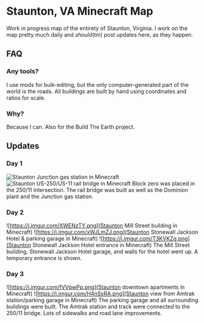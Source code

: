 # Staunton, VA Minecraft Map
Work in progress map of the entirety of Staunton, Virginia. I work on the map pretty much daily and *should*(tm) post updates here, as they happen.

## FAQ
### Any tools?
I use mods for bulk-editing, but the only computer-generated part of the world is the roads. All buildings are built by hand using coordinates and ratios for scale.

### Why?
Because I can. Also for the Build The Earth project.

## Updates
### Day 1
![Staunton Junction gas station in Minecraft](https://i.imgur.com/fY36CAF.png)
![Staunton US-250/US-11 rail bridge in Minecraft](https://i.imgur.com/HtqeyiR.png)
Block zero was placed in the 250/11 intersection. The rail bridge was built as well as the Dominion plant and the Junction gas station.

### Day 2
![https://i.imgur.com/XWENzTY.png](Staunton Mill Street building in Minecraft)
![https://i.imgur.com/xWJLmZJ.png](Staunton Stonewall Jackson Hotel & parking garage in Minecraft)
![https://i.imgur.com/T3KVKZg.png](Staunton Stonewall Jackson Hotel entrance in Minecraft)
The Mill Street building, Stonewall Jackson Hotel garage, and walls for the hotel went up. A temporary entrance is shown.

### Day 3
![https://i.imgur.com/fVVpwPp.png](Staunton downtown apartments in Minecraft)
![https://i.imgur.com/H4nSxRA.png](Staunton view from Amtrak station/parking garage in Minecraft)
The parking garage and all surrounding buildings were built. The Amtrak station and track were connected to the 250/11 bridge. Lots of sidewalks and road lane improvements.
